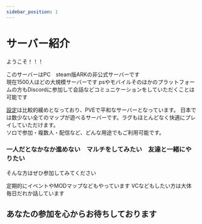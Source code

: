 ```yaml
---
sidebar_position: 1
---
```


# サーバー紹介

ようこそ！！！

このサーバーはPC　steam版ARKの非公式サーバーです  
現在1500人ほどの大規模サーバーです 
psやモバイルそのほかのプラットフォームの方もDiscordに参加して会話などコミュニケーションをしていただくことは可能です  

[設定](/docs/setting)は比較的緩めとなっており、PVEで平和なサーバーとなっています。
日本では数少ない全てのマップが遊べるサーバーです。ラグもほとんどなく快適にプレイしていただけます。  
ソロで参加・複数人・配信など、どんな用途でもご利用可能です。

<h3>一人だとなかなか進めない　マルチをしてみたい　友達と一緒にやりたい</h3>

そんな方はぜひ参加してみてください

定期的にイベントやMODマップなどもやっています
VCなどもしたい方は大体毎日だれか話しています

<h2>あなたの参加を心からお待ちしております</h2>